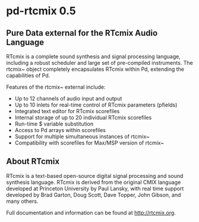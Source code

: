 # pd-rtcmix 0.5
## Pure Data external for the RTcmix Audio Language

RTcmix is a complete sound synthesis and signal processing language, including a robust scheduler and large set of pre-compiled instruments. The rtcmix~ object completely encapsulates RTcmix within Pd, extending the capabilities of Pd.

Features of the rtcmix~ external include:
* Up to 12 channels of audio input and output
* Up to 10 inlets for real-time control of RTcmix parameters (pfields)
* Integrated text editor for RTcmix scorefiles
* Internal storage of up to 20 individual RTcmix scorefiles
* Run-time $ variable substitution
* Access to Pd arrays within scorefiles
* Support for multiple simultaneous instances of rtcmix~
* Compatibility with scorefiles for Max/MSP version of rtcmix~

## About RTcmix
RTcmix is a text-based open-source digital signal processing and sound synthesis language. RTcmix is derived from the original CMIX language developed at Princeton University by Paul Lansky, with real time support developed by Brad Garton, Doug Scott, Dave Topper, John Gibson, and many others.

Full documentation and information can be found at http://rtcmix.org.
